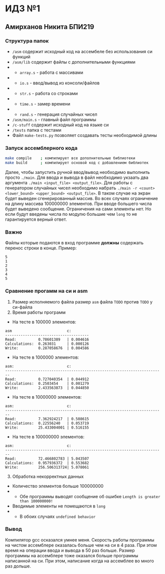 # ИДЗ №1
## Амирханов Никита БПИ219

### Структура папок
 - `/asm` содержит исходный код на ассембеле без использования си функций
 - `/asm/lib` содержит файлы с дополнительными функциями
 - - `array.s` - работа с массивами
 - - `io.s` - ввод/вывод из консоли/файлов
 - - `str.s` - работа со строками
 - - `time.s` - замер времени
 - - `rand.s` - генерация случайных чисел
 - `/asm/main.s` - главный файл программы
 - `/c-stuff` содержит исходный код на языке си
 - `/tests` папка с тестами
 - Файл `make-tests.py` позволяет создавать тесты необходимой длины

### Запуск ассемблерного кода
```sh
make compile    ; компилирует все дополнительные библиотеки
make build      ; компилирует основой код с добавлением библиотек
```
Далее, чтобы запустить ручной ввод/вывод необходимо выполнить просто `./main`. Для ввода и вывода в файл необходимо укзаать два аргумента `./main <input_file> <output_file>`. Для работы с генератором случайных чисел необходимо набрать `./main -r <count> <lower_bound> <upper_bound> <output_file>`. В таком случае на экран будет выведен сгенерированный массив.
Во всех случаях ограничение на длину массива 100000000 элементов. При вводе большего числа будет выведено сообщение. Ограничения на сами элементы нет. Но если будут введены числа по модулю большие чем `long` то не гарантируется верный ответ.

### Важно
Файлы которые подаются в вход программе **должны** содержать перенос строки в конце. Пример:
```
5
1
2
3
4
5

```

### Сравнение прогамм на си и asm
1. Размер исполняемого файла
размер `asm` файла `TODO` против `TODO` у си-файла
2. Время работы программ
 - На тесте в 100000 элементов:
 ```
asm                         c:
-------------------------------------- 
Read:          0.78601389   | 0.004616
Calculations:  0.263031     | 0.000126  
Write:         0.287058676  | 0.004586
 ```
  - На тесте в 1000000 элементов:
 ```
asm:                        c:
 ------------------------------------------------------------------------
Read:          0.727040354  | 0.044912
Calculations:  0.2503454    | 0.001279
Write:         2.433563873  | 0.044850
 ```
  - На тесте в 10000000 элементов:
 ```
asm:                        c:
------------------------------------------------------------------------
Read:          7.362924217  | 0.508615
Calculations:  0.22556240   | 0.053719
Write:         25.433004001 | 0.516155
 ```
  - На тесте в 100000000 элементов:
 ```
asm:                        c:
 ------------------------------------------------------------------------
Read:          72.466802783 | 5.043507
Calculations:  0.957936372  | 0.553682
Write:         256.506313724| 5.078061
 ```
 3. Обработка некорректных данных
  - Количество элементов больше 100000000
  - - Обе программы выводят сообщение об ошибке `Length is greater than 100000000!`
  - Вводимые элементы не помещаются в `long`
  - - В обоих случаях `undefined behavior`



### Вывод
Компилятор gcc осказался умнее меня. Скорость работы программы на чистом ассемблере оказалась больше чем на си в 4 раза. При этом время на операции ввода и вывода в 50 раз больше. Размер программы на ассемблере тоже оказался больше программы написанной на си. При этом, написание когда на ассемблее во много раз дольше.